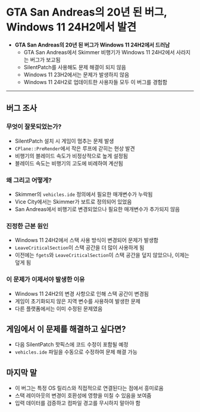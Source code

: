 # GTA San Andreas의 20년 된 버그, Windows 11 24H2에서 발견


* **GTA San Andreas의 20년 된 버그가 Windows 11 24H2에서 드러남**
  + GTA San Andreas에서 Skimmer 비행기가 Windows 11 24H2에서 사라지는 버그가 보고됨
  + SilentPatch를 사용해도 문제 해결이 되지 않음
  + Windows 11 23H2에서는 문제가 발생하지 않음
  + Windows 11 24H2로 업데이트한 사용자들 모두 이 버그를 경험함

---

버그 조사
-----

### 무엇이 잘못되었는가?

* SilentPatch 설치 시 게임이 멈추는 문제 발생
* `CPlane::PreRender`에서 작은 루프에 갇히는 현상 발견
* 비행기의 블레이드 속도가 비정상적으로 높게 설정됨
* 블레이드 속도는 비행기의 고도에 비례하여 계산됨

### 왜 그리고 어떻게?

* Skimmer의 `vehicles.ide` 정의에서 필요한 매개변수가 누락됨
* Vice City에서는 Skimmer가 보트로 정의되어 있었음
* San Andreas에서 비행기로 변경되었으나 필요한 매개변수가 추가되지 않음

### 진정한 근본 원인

* Windows 11 24H2에서 스택 사용 방식이 변경되어 문제가 발생함
* `LeaveCriticalSection`이 스택 공간을 더 많이 사용하게 됨
* 이전에는 `fgets`와 `LeaveCriticalSection`이 스택 공간을 덮지 않았으나, 이제는 덮게 됨

### 이 문제가 이제서야 발생한 이유

* Windows 11 24H2의 변경 사항으로 인해 스택 공간이 변경됨
* 게임이 초기화되지 않은 지역 변수를 사용하여 발생한 문제
* 다른 플랫폼에서는 이미 수정된 문제였음

게임에서 이 문제를 해결하고 싶다면?
--------------------

* 다음 SilentPatch 핫픽스에 코드 수정이 포함될 예정
* `vehicles.ide` 파일을 수동으로 수정하여 문제 해결 가능

마지막 말
-----

* 이 버그는 특정 OS 릴리스와 직접적으로 연결된다는 점에서 흥미로움
* 스택 레이아웃의 변경이 호환성에 영향을 미칠 수 있음을 보여줌
* 입력 데이터를 검증하고 컴파일 경고를 무시하지 말아야 함
